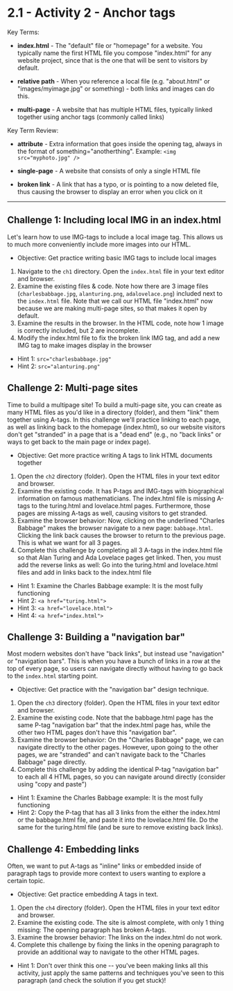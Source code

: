 # 2.1 - Activity 2 - Anchor tags

Key Terms:

- **index.html** - The "default" file or "homepage" for a website. You
  typically name the first HTML file you compose "index.html" for any website
  project, since that is the one that will be sent to visitors by default.

- **relative path** - When you reference a local file (e.g. "about.html" or
  "images/myimage.jpg" or something) - both links and images can do this.

- **multi-page** - A website that has multiple HTML files, typically linked
  together using anchor tags (commonly called links)


Key Term Review:

- **attribute** - Extra information that goes inside the opening tag, always in
  the format of something="anotherthing". Example: `<img src="myphoto.jpg" />`

- **single-page** - A website that consists of only a single HTML file

- **broken link** - A link that has a typo, or is pointing to a now deleted
  file, thus causing the browser to display an error when you click on it



----------------------------------



Challenge 1: Including local IMG in an index.html
----------------------------------

Let's learn how to use IMG-tags to include a local image tag. This allows us to
much more conveniently include more images into our HTML.

* Objective: Get practice writing basic IMG tags to include local images

1. Navigate to the `ch1` directory. Open the `index.html` file in your text
editor and browser.
2. Examine the existing files & code. Note how there are 3 image files
(`charlesbabbage.jpg`, `alanturing.png`, `adalovelace.png`)  included next to
the `index.html` file. Note that we call our HTML file "index.html" now because
we are making multi-page sites, so that makes it open by default.
3. Examine the results in the browser.  In the HTML code, note how 1 image is
correctly included, but 2 are incomplete.
4. Modify the index.html file to fix the broken link IMG tag, and add a new IMG
tag to make images display in the browser

- Hint 1: `src="charlesbabbage.jpg"`
- Hint 2: `src="alanturing.png"`


Challenge 2: Multi-page sites
----------------------------------

Time to build a multipage site! To build a multi-page site, you can create as
many HTML files as you'd like in a directory (folder), and them "link" them
together using A-tags. In this challenge we'll practice linking to each page,
as well as linking back to the homepage (index.html), so our website visitors
don't get "stranded" in a page that is a "dead end" (e.g., no "back links" or
ways to get back to the main page or index page).

* Objective: Get more practice writing A tags to link HTML documents together

1. Open the `ch2` directory (folder). Open the HTML files in your text editor
and browser.
2. Examine the existing code. It has P-tags and IMG-tags with biographical
information on famous mathematicians. The index.html file is missing A-tags to
the turing.html and lovelace.html pages. Furthermore, those pages are missing
A-tags as well, causing visitors to get stranded.
3. Examine the browser behavior: Now, clicking on the underlined "Charles
Babbage" makes the browser navigate to a new page: `babbage.html`. Clicking the
link back causes the browser to return to the previous page. This is what we
want for all 3 pages.
4. Complete this challenge by completing all 3 A-tags in the index.html file so
that Alan Turing and Ada Lovelace pages get linked. Then, you must add the
reverse links as well: Go into the turing.html and lovelace.html files and add
in links back to the index.html file

- Hint 1: Examine the Charles Babbage example: It is the most fully functioning
- Hint 2: `<a href="turing.html">`
- Hint 3: `<a href="lovelace.html">`
- Hint 4: `<a href="index.html">`



Challenge 3: Building a "navigation bar"
----------------------------------

Most modern websites don't have "back links", but instead use "navigation" or
"navigation bars". This is when you have a bunch of links in a row at the top
of every page, so users can navigate directly without having to go back to the
`index.html` starting point.

* Objective: Get practice with the "navigation bar" design technique.

1. Open the `ch3` directory (folder). Open the HTML files in your text editor
and browser.
2. Examine the existing code. Note that the babbage.html page has the same
P-tag "navigation bar" that the index.html page has, while the other two HTML
pages don't have this "navigation bar".
3. Examine the browser behavior: On the "Charles Babbage" page, we can navigate
directly to the other pages. However, upon going to the other pages, we are
"stranded" and can't navigate back to the "Charles Babbage" page directly.
4. Complete this challenge by adding the identical P-tag "navigation bar" to
each all 4 HTML pages, so you can navigate around directly (consider using
"copy and paste")


- Hint 1: Examine the Charles Babbage example: It is the most fully functioning
- Hint 2: Copy the P-tag that has all 3 links from the either the index.html or
  the babbage.html file, and paste it into the lovelace.html file. Do the same
  for the turing.html file (and be sure to remove existing back links).





Challenge 4: Embedding links
----------------------------------

Often, we want to put A-tags as "inline" links or embedded inside of paragraph
tags to provide more context to users wanting to explore a certain topic.

* Objective: Get practice embedding A tags in text.

1. Open the `ch4` directory (folder). Open the HTML files in your text editor
and browser.
2. Examine the existing code. The site is almost complete, with only 1 thing
missing: The opening paragraph has broken A-tags.
3. Examine the browser behavior: The links on the index.html do not work.
4. Complete this challenge by fixing the links in the opening paragraph to
provide an additional way to navigate to the other HTML pages.

- Hint 1: Don't over think this one -- you've been making links all this
  activity, just apply the same patterns and techniques you've seen to this
  paragraph (and check the solution if you get stuck)!

